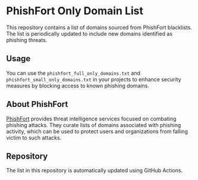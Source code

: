 # PhishFort Only Domain List

This repository contains a list of domains sourced from PhishFort blacklists. The list is periodically updated to include new domains identified as phishing threats.

## Usage

You can use the `phishfort_full_only_domains.txt` and `phishfort_small_only_domains.txt` in your projects to enhance security measures by blocking access to known phishing domains.

## About PhishFort

[PhishFort](https://phishfort.com/) provides threat intelligence services focused on combating phishing attacks. They curate lists of domains associated with phishing activity, which can be used to protect users and organizations from falling victim to such attacks.

## Repository

The list in this repository is automatically updated using GitHub Actions.
 
